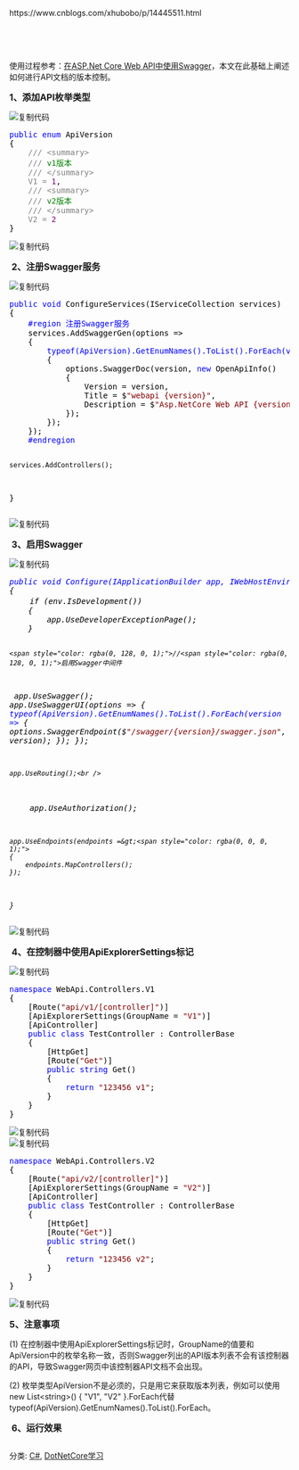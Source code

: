 <p>https://www.cnblogs.com/xhubobo/p/14445511.html</p>
<p>&nbsp;</p>
<p>&nbsp;</p>
<div id="cnblogs_post_body" class="blogpost-body blogpost-body-html">
<p>使用过程参考：<a href="https://www.cnblogs.com/xhubobo/p/14380284.html" target="_blank">在ASP.Net Core Web API中使用Swagger</a>，本文在此基础上阐述如何进行API文档的版本控制。</p>
<p><strong><span style="font-size: 16px;">1、添加API枚举类型</span></strong></p>
<div class="cnblogs_code">
<div class="cnblogs_code_toolbar"><span class="cnblogs_code_copy"><a title="复制代码"><img src="https://common.cnblogs.com/images/copycode.gif" alt="复制代码" /></a></span></div>
<pre><span style="color: rgba(0, 0, 255, 1);">public <span style="color: rgba(0, 0, 255, 1);">enum<span style="color: rgba(0, 0, 0, 1);"> ApiVersion
{
    <span style="color: rgba(128, 128, 128, 1);">/// <span style="color: rgba(128, 128, 128, 1);">&lt;summary&gt;
    <span style="color: rgba(128, 128, 128, 1);">///<span style="color: rgba(0, 128, 0, 1);"> v1版本
    <span style="color: rgba(128, 128, 128, 1);">/// <span style="color: rgba(128, 128, 128, 1);">&lt;/summary&gt;
    V1 = <span style="color: rgba(128, 0, 128, 1);">1<span style="color: rgba(0, 0, 0, 1);">,
    <span style="color: rgba(128, 128, 128, 1);">/// <span style="color: rgba(128, 128, 128, 1);">&lt;summary&gt;
    <span style="color: rgba(128, 128, 128, 1);">///<span style="color: rgba(0, 128, 0, 1);"> v2版本
    <span style="color: rgba(128, 128, 128, 1);">/// <span style="color: rgba(128, 128, 128, 1);">&lt;/summary&gt;
    V2 = <span style="color: rgba(128, 0, 128, 1);">2<span style="color: rgba(0, 0, 0, 1);">
}</span></span></span></span></span></span></span></span></span></span></span></span></span></span></span></span></span></span></span></pre>
<div class="cnblogs_code_toolbar"><span class="cnblogs_code_copy"><a title="复制代码"><img src="https://common.cnblogs.com/images/copycode.gif" alt="复制代码" /></a></span></div>
</div>
<p>&nbsp;<strong><span style="font-size: 16px;">2、注册Swagger服务</span></strong></p>
<div class="cnblogs_code">
<div class="cnblogs_code_toolbar"><span class="cnblogs_code_copy"><a title="复制代码"><img src="https://common.cnblogs.com/images/copycode.gif" alt="复制代码" /></a></span></div>
<pre><span style="color: rgba(0, 0, 255, 1);">public <span style="color: rgba(0, 0, 255, 1);">void<span style="color: rgba(0, 0, 0, 1);"> ConfigureServices(IServiceCollection services)
{
    <span style="color: rgba(0, 0, 255, 1);">#region 注册Swagger服务<span style="color: rgba(0, 0, 0, 1);">
    services.AddSwaggerGen(options =&gt;<span style="color: rgba(0, 0, 0, 1);">
    {
        <span style="color: rgba(0, 0, 255, 1);">typeof(ApiVersion).GetEnumNames().ToList().ForEach(version =&gt;<span style="color: rgba(0, 0, 0, 1);">
        {
            options.SwaggerDoc(version, <span style="color: rgba(0, 0, 255, 1);">new<span style="color: rgba(0, 0, 0, 1);"> OpenApiInfo()
            {
                Version =<span style="color: rgba(0, 0, 0, 1);"> version,
                Title = $<span style="color: rgba(128, 0, 0, 1);">"<span style="color: rgba(128, 0, 0, 1);">webapi {version}<span style="color: rgba(128, 0, 0, 1);">"<span style="color: rgba(0, 0, 0, 1);">,
                Description = $<span style="color: rgba(128, 0, 0, 1);">"<span style="color: rgba(128, 0, 0, 1);">Asp.NetCore Web API {version}<span style="color: rgba(128, 0, 0, 1);">"<span style="color: rgba(0, 0, 0, 1);">
            });
        });
    });
    <span style="color: rgba(0, 0, 255, 1);">#endregion<span style="color: rgba(0, 0, 0, 1);">

    services.AddControllers();
}</span></span></span></span></span></span></span></span></span></span></span></span></span></span></span></span></span></span></span></span></span></pre>
<div class="cnblogs_code_toolbar"><span class="cnblogs_code_copy"><a title="复制代码"><img src="https://common.cnblogs.com/images/copycode.gif" alt="复制代码" /></a></span></div>
</div>
<p>&nbsp;<strong><span style="font-size: 16px;">3、启用Swagger</span></strong></p>
<div class="cnblogs_code">
<div class="cnblogs_code_toolbar"><span class="cnblogs_code_copy"><a title="复制代码"><img src="https://common.cnblogs.com/images/copycode.gif" alt="复制代码" /></a></span></div>
<pre><em id="__mceDel"><em id="__mceDel"><span style="color: rgba(0, 0, 255, 1);">public&nbsp;void&nbsp;Configure(IApplicationBuilder app, IWebHostEnvironment env)<br /><span style="color: rgba(0, 0, 0, 1);"><em id="__mceDel">{</em><br />　　 if<span style="color: rgba(0, 0, 0, 1);"> (env.IsDevelopment())
    {
        app.UseDeveloperExceptionPage();
    }

    <span style="color: rgba(0, 128, 0, 1);">//<span style="color: rgba(0, 128, 0, 1);">启用Swagger中间件
<span style="color: rgba(0, 0, 0, 1);">    app.UseSwagger();
    app.UseSwaggerUI(options =&gt;<span style="color: rgba(0, 0, 0, 1);">
    {
        <span style="color: rgba(0, 0, 255, 1);">typeof(ApiVersion).GetEnumNames().ToList().ForEach(version =&gt;<span style="color: rgba(0, 0, 0, 1);">
        {
            options.SwaggerEndpoint($<span style="color: rgba(128, 0, 0, 1);">"<span style="color: rgba(128, 0, 0, 1);">/swagger/{version}/swagger.json<span style="color: rgba(128, 0, 0, 1);">"<span style="color: rgba(0, 0, 0, 1);">, version);
        });
    });

    app.UseRouting();<br />
　　 app.UseAuthorization();

    app.UseEndpoints(endpoints =&gt;<span style="color: rgba(0, 0, 0, 1);">
    {
        endpoints.MapControllers();
    });
}</span></span></span></span></span></span></span></span></span></span></span></span></span></span></em></em></pre>
<div class="cnblogs_code_toolbar"><span class="cnblogs_code_copy"><a title="复制代码"><img src="https://common.cnblogs.com/images/copycode.gif" alt="复制代码" /></a></span></div>
</div>
<p>&nbsp;<strong><span style="font-size: 16px;">4、在控制器中使用ApiExplorerSettings标记</span></strong></p>
<div class="cnblogs_code">
<div class="cnblogs_code_toolbar"><span class="cnblogs_code_copy"><a title="复制代码"><img src="https://common.cnblogs.com/images/copycode.gif" alt="复制代码" /></a></span></div>
<pre><span style="color: rgba(0, 0, 255, 1);">namespace<span style="color: rgba(0, 0, 0, 1);"> WebApi.Controllers.V1
{
    [Route(<span style="color: rgba(128, 0, 0, 1);">"<span style="color: rgba(128, 0, 0, 1);">api/v1/[controller]<span style="color: rgba(128, 0, 0, 1);">"<span style="color: rgba(0, 0, 0, 1);">)]
    [ApiExplorerSettings(GroupName = <span style="color: rgba(128, 0, 0, 1);">"<span style="color: rgba(128, 0, 0, 1);">V1<span style="color: rgba(128, 0, 0, 1);">"<span style="color: rgba(0, 0, 0, 1);">)]
    [ApiController]
    <span style="color: rgba(0, 0, 255, 1);">public <span style="color: rgba(0, 0, 255, 1);">class<span style="color: rgba(0, 0, 0, 1);"> TestController : ControllerBase
    {
        [HttpGet]
        [Route(<span style="color: rgba(128, 0, 0, 1);">"<span style="color: rgba(128, 0, 0, 1);">Get<span style="color: rgba(128, 0, 0, 1);">"<span style="color: rgba(0, 0, 0, 1);">)]
        <span style="color: rgba(0, 0, 255, 1);">public <span style="color: rgba(0, 0, 255, 1);">string<span style="color: rgba(0, 0, 0, 1);"> Get()
        {
            <span style="color: rgba(0, 0, 255, 1);">return <span style="color: rgba(128, 0, 0, 1);">"<span style="color: rgba(128, 0, 0, 1);">123456 v1<span style="color: rgba(128, 0, 0, 1);">"<span style="color: rgba(0, 0, 0, 1);">;
        }
    }
}</span></span></span></span></span></span></span></span></span></span></span></span></span></span></span></span></span></span></span></span></span></span></span></span></span></pre>
<div class="cnblogs_code_toolbar"><span class="cnblogs_code_copy"><a title="复制代码"><img src="https://common.cnblogs.com/images/copycode.gif" alt="复制代码" /></a></span></div>
</div>
<div class="cnblogs_code">
<div class="cnblogs_code_toolbar"><span class="cnblogs_code_copy"><a title="复制代码"><img src="https://common.cnblogs.com/images/copycode.gif" alt="复制代码" /></a></span></div>
<pre><span style="color: rgba(0, 0, 255, 1);">namespace<span style="color: rgba(0, 0, 0, 1);"> WebApi.Controllers.V2
{
    [Route(<span style="color: rgba(128, 0, 0, 1);">"<span style="color: rgba(128, 0, 0, 1);">api/v2/[controller]<span style="color: rgba(128, 0, 0, 1);">"<span style="color: rgba(0, 0, 0, 1);">)]
    [ApiExplorerSettings(GroupName = <span style="color: rgba(128, 0, 0, 1);">"<span style="color: rgba(128, 0, 0, 1);">V2<span style="color: rgba(128, 0, 0, 1);">"<span style="color: rgba(0, 0, 0, 1);">)]
    [ApiController]
    <span style="color: rgba(0, 0, 255, 1);">public <span style="color: rgba(0, 0, 255, 1);">class<span style="color: rgba(0, 0, 0, 1);"> TestController : ControllerBase
    {
        [HttpGet]
        [Route(<span style="color: rgba(128, 0, 0, 1);">"<span style="color: rgba(128, 0, 0, 1);">Get<span style="color: rgba(128, 0, 0, 1);">"<span style="color: rgba(0, 0, 0, 1);">)]
        <span style="color: rgba(0, 0, 255, 1);">public <span style="color: rgba(0, 0, 255, 1);">string<span style="color: rgba(0, 0, 0, 1);"> Get()
        {
            <span style="color: rgba(0, 0, 255, 1);">return <span style="color: rgba(128, 0, 0, 1);">"<span style="color: rgba(128, 0, 0, 1);">123456 v2<span style="color: rgba(128, 0, 0, 1);">"<span style="color: rgba(0, 0, 0, 1);">;
        }
    }
}</span></span></span></span></span></span></span></span></span></span></span></span></span></span></span></span></span></span></span></span></span></span></span></span></span></pre>
<div class="cnblogs_code_toolbar"><span class="cnblogs_code_copy"><a title="复制代码"><img src="https://common.cnblogs.com/images/copycode.gif" alt="复制代码" /></a></span></div>
</div>
<p><strong><span style="font-size: 16px;">5、注意事项</span></strong></p>
<p>(1) 在控制器中使用ApiExplorerSettings标记时，GroupName的值要和ApiVersion中的枚举名称一致，否则Swagger列出的API版本列表不会有该控制器的API，导致Swagger网页中该控制器API文档不会出现。</p>
<p>(2) 枚举类型ApiVersion不是必须的，只是用它来获取版本列表，例如可以使用new List&lt;string&gt;() { "V1", "V2" }.ForEach代替typeof(ApiVersion).GetEnumNames().ToList().ForEach。</p>
<p>&nbsp;<strong><span style="font-size: 16px;">6、运行效果</span></strong></p>
<p><img src="https://img2020.cnblogs.com/blog/1760929/202102/1760929-20210225102240632-53131219.png" alt="" class="medium-zoom-image" /></p>
</div>
<div id="BlogPostCategory">分类: <a href="https://www.cnblogs.com/xhubobo/category/1775830.html" target="_blank">C#</a>, <a href="https://www.cnblogs.com/xhubobo/category/1929071.html" target="_blank">DotNetCore学习</a></div>